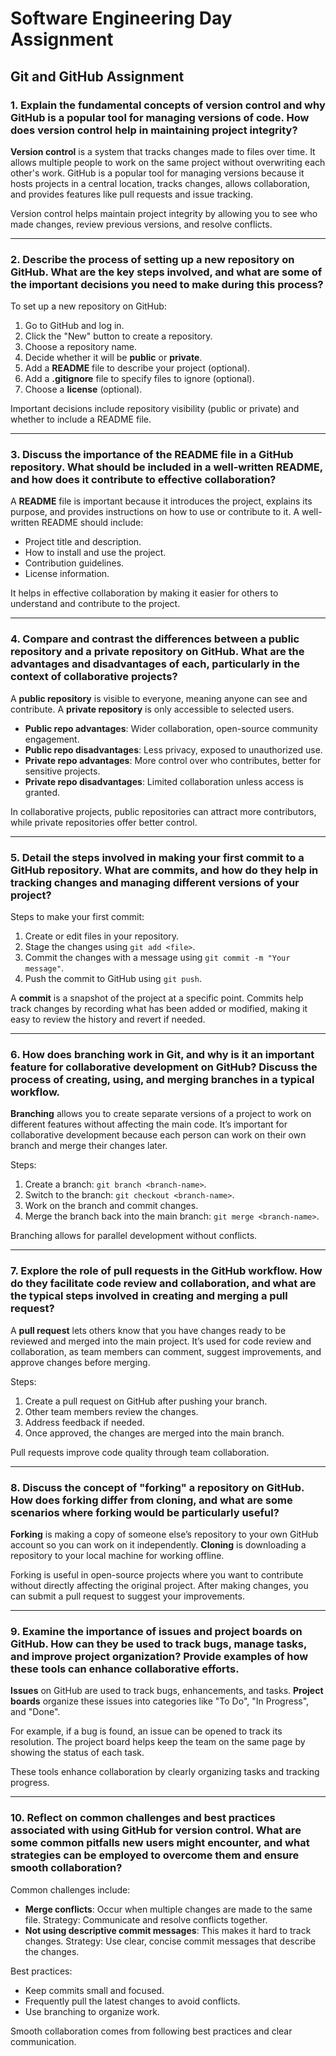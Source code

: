 # Software Engineering Day Assignment

## Git and GitHub Assignment

### 1. Explain the fundamental concepts of version control and why GitHub is a popular tool for managing versions of code. How does version control help in maintaining project integrity?

**Version control** is a system that tracks changes made to files over time. It allows multiple people to work on the same project without overwriting each other's work. GitHub is a popular tool for managing versions because it hosts projects in a central location, tracks changes, allows collaboration, and provides features like pull requests and issue tracking. 

Version control helps maintain project integrity by allowing you to see who made changes, review previous versions, and resolve conflicts.

---

### 2. Describe the process of setting up a new repository on GitHub. What are the key steps involved, and what are some of the important decisions you need to make during this process?

To set up a new repository on GitHub:
1. Go to GitHub and log in.
2. Click the "New" button to create a repository.
3. Choose a repository name.
4. Decide whether it will be **public** or **private**.
5. Add a **README** file to describe your project (optional).
6. Add a **.gitignore** file to specify files to ignore (optional).
7. Choose a **license** (optional).

Important decisions include repository visibility (public or private) and whether to include a README file.

---

### 3. Discuss the importance of the README file in a GitHub repository. What should be included in a well-written README, and how does it contribute to effective collaboration?

A **README** file is important because it introduces the project, explains its purpose, and provides instructions on how to use or contribute to it. A well-written README should include:
- Project title and description.
- How to install and use the project.
- Contribution guidelines.
- License information.

It helps in effective collaboration by making it easier for others to understand and contribute to the project.

---

### 4. Compare and contrast the differences between a public repository and a private repository on GitHub. What are the advantages and disadvantages of each, particularly in the context of collaborative projects?

A **public repository** is visible to everyone, meaning anyone can see and contribute. A **private repository** is only accessible to selected users.

- **Public repo advantages**: Wider collaboration, open-source community engagement.
- **Public repo disadvantages**: Less privacy, exposed to unauthorized use.
- **Private repo advantages**: More control over who contributes, better for sensitive projects.
- **Private repo disadvantages**: Limited collaboration unless access is granted.

In collaborative projects, public repositories can attract more contributors, while private repositories offer better control.

---

### 5. Detail the steps involved in making your first commit to a GitHub repository. What are commits, and how do they help in tracking changes and managing different versions of your project?

Steps to make your first commit:
1. Create or edit files in your repository.
2. Stage the changes using `git add <file>`.
3. Commit the changes with a message using `git commit -m "Your message"`.
4. Push the commit to GitHub using `git push`.

A **commit** is a snapshot of the project at a specific point. Commits help track changes by recording what has been added or modified, making it easy to review the history and revert if needed.

---

### 6. How does branching work in Git, and why is it an important feature for collaborative development on GitHub? Discuss the process of creating, using, and merging branches in a typical workflow.

**Branching** allows you to create separate versions of a project to work on different features without affecting the main code. It’s important for collaborative development because each person can work on their own branch and merge their changes later.

Steps:
1. Create a branch: `git branch <branch-name>`.
2. Switch to the branch: `git checkout <branch-name>`.
3. Work on the branch and commit changes.
4. Merge the branch back into the main branch: `git merge <branch-name>`.

Branching allows for parallel development without conflicts.

---

### 7. Explore the role of pull requests in the GitHub workflow. How do they facilitate code review and collaboration, and what are the typical steps involved in creating and merging a pull request?

A **pull request** lets others know that you have changes ready to be reviewed and merged into the main project. It’s used for code review and collaboration, as team members can comment, suggest improvements, and approve changes before merging.

Steps:
1. Create a pull request on GitHub after pushing your branch.
2. Other team members review the changes.
3. Address feedback if needed.
4. Once approved, the changes are merged into the main branch.

Pull requests improve code quality through team collaboration.

---

### 8. Discuss the concept of "forking" a repository on GitHub. How does forking differ from cloning, and what are some scenarios where forking would be particularly useful?

**Forking** is making a copy of someone else’s repository to your own GitHub account so you can work on it independently. **Cloning** is downloading a repository to your local machine for working offline.

Forking is useful in open-source projects where you want to contribute without directly affecting the original project. After making changes, you can submit a pull request to suggest your improvements.

---

### 9. Examine the importance of issues and project boards on GitHub. How can they be used to track bugs, manage tasks, and improve project organization? Provide examples of how these tools can enhance collaborative efforts.

**Issues** on GitHub are used to track bugs, enhancements, and tasks. **Project boards** organize these issues into categories like "To Do", "In Progress", and "Done".

For example, if a bug is found, an issue can be opened to track its resolution. The project board helps keep the team on the same page by showing the status of each task.

These tools enhance collaboration by clearly organizing tasks and tracking progress.

---

### 10. Reflect on common challenges and best practices associated with using GitHub for version control. What are some common pitfalls new users might encounter, and what strategies can be employed to overcome them and ensure smooth collaboration?

Common challenges include:
- **Merge conflicts**: Occur when multiple changes are made to the same file. Strategy: Communicate and resolve conflicts together.
- **Not using descriptive commit messages**: This makes it hard to track changes. Strategy: Use clear, concise commit messages that describe the changes.

Best practices:
- Keep commits small and focused.
- Frequently pull the latest changes to avoid conflicts.
- Use branching to organize work.

Smooth collaboration comes from following best practices and clear communication.

